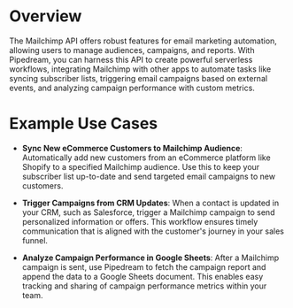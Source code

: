 # Overview

The Mailchimp API offers robust features for email marketing automation, allowing users to manage audiences, campaigns, and reports. With Pipedream, you can harness this API to create powerful serverless workflows, integrating Mailchimp with other apps to automate tasks like syncing subscriber lists, triggering email campaigns based on external events, and analyzing campaign performance with custom metrics.

# Example Use Cases

- **Sync New eCommerce Customers to Mailchimp Audience**: Automatically add new customers from an eCommerce platform like Shopify to a specified Mailchimp audience. Use this to keep your subscriber list up-to-date and send targeted email campaigns to new customers.

- **Trigger Campaigns from CRM Updates**: When a contact is updated in your CRM, such as Salesforce, trigger a Mailchimp campaign to send personalized information or offers. This workflow ensures timely communication that is aligned with the customer's journey in your sales funnel.

- **Analyze Campaign Performance in Google Sheets**: After a Mailchimp campaign is sent, use Pipedream to fetch the campaign report and append the data to a Google Sheets document. This enables easy tracking and sharing of campaign performance metrics within your team.
